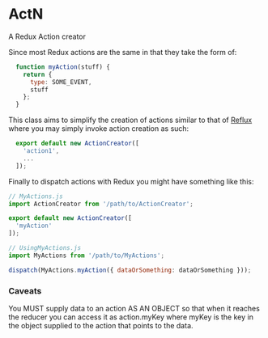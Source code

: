 # ActN
A Redux Action creator

Since most Redux actions are the same in that they take the form of:

```javascript
  function myAction(stuff) {
    return {
      type: SOME_EVENT,
      stuff
    };
  }
```

This class aims to simplify the creation of actions similar to that of [Reflux](https://github.com/reflux/refluxjs#creating-actions)
where you may simply invoke action creation as such:

```javascript
  export default new ActionCreator([
    'action1',
    ...
  ]);
```

Finally to dispatch actions with Redux you might have something like this:

```javascript
// MyActions.js
import ActionCreator from '/path/to/ActionCreator';

export default new ActionCreator([
  'myAction'
]);
```

```javascript
// UsingMyActions.js
import MyActions from '/path/to/MyActions';

dispatch(MyActions.myAction({ dataOrSomething: dataOrSomething }));
```

### Caveats
You MUST supply data to an action AS AN OBJECT so that when it reaches the
reducer you can access it as action.myKey where myKey is the key in the object
supplied to the action that points to the data.
